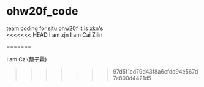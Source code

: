 # ohw20f_code
team coding for sjtu ohw20f
it is xkn's  
<<<<<<< HEAD
I am zjn
I am Cai Zilin

=======

I am Czl(蔡子霖)
>>>>>>> 97d5f1cd79d43f8a6cfdd94e567d7e800d4421d5
